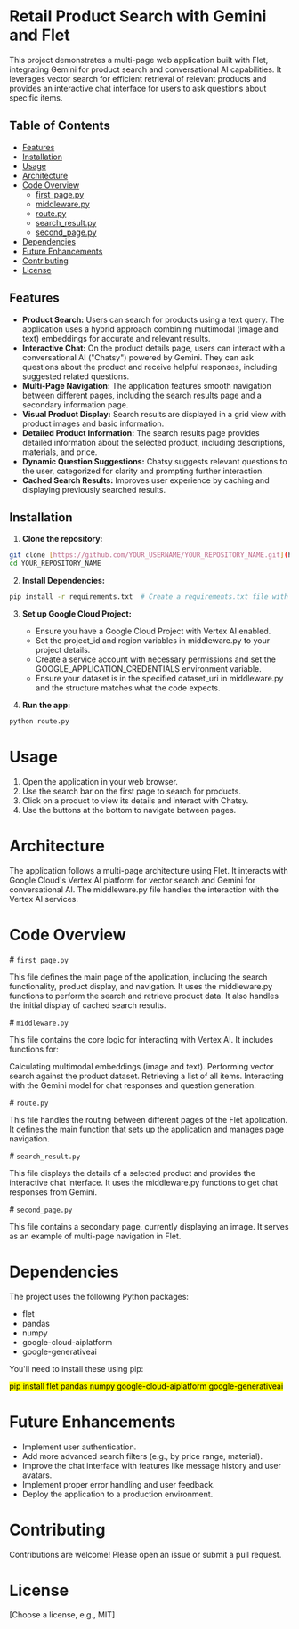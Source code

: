 # Retail Product Search with Gemini and Flet

This project demonstrates a multi-page web application built with Flet, integrating Gemini for product search and conversational AI capabilities.  It leverages vector search for efficient retrieval of relevant products and provides an interactive chat interface for users to ask questions about specific items.

## Table of Contents

* [Features](#features)
* [Installation](#installation)
* [Usage](#usage)
* [Architecture](#architecture)
* [Code Overview](#code-overview)
    * [first_page.py](#first_pagepy)
    * [middleware.py](#middlewarepy)
    * [route.py](#routepy)
    * [search_result.py](#search_resultpy)
    * [second_page.py](#second_pagepy)
* [Dependencies](#dependencies)
* [Future Enhancements](#future-enhancements)
* [Contributing](#contributing)
* [License](#license)

## Features

* **Product Search:**  Users can search for products using a text query. The application uses a hybrid approach combining multimodal (image and text) embeddings for accurate and relevant results.
* **Interactive Chat:**  On the product details page, users can interact with a conversational AI ("Chatsy") powered by Gemini.  They can ask questions about the product and receive helpful responses, including suggested related questions.
* **Multi-Page Navigation:** The application features smooth navigation between different pages, including the search results page and a secondary information page.
* **Visual Product Display:** Search results are displayed in a grid view with product images and basic information.
* **Detailed Product Information:**  The search results page provides detailed information about the selected product, including descriptions, materials, and price.
* **Dynamic Question Suggestions:** Chatsy suggests relevant questions to the user, categorized for clarity and prompting further interaction.
* **Cached Search Results:** Improves user experience by caching and displaying previously searched results.

## Installation

1. **Clone the repository:**

```bash
git clone [https://github.com/YOUR_USERNAME/YOUR_REPOSITORY_NAME.git](https://github.com/YOUR_USERNAME/YOUR_REPOSITORY_NAME.git)
cd YOUR_REPOSITORY_NAME
```

2. **Install Dependencies:**

```bash
pip install -r requirements.txt  # Create a requirements.txt file with necessary packages.
```

3. **Set up Google Cloud Project:**
   * Ensure you have a Google Cloud Project with Vertex AI enabled.
   * Set the project_id and region variables in middleware.py to your project details.
   * Create a service account with necessary permissions and set the GOOGLE_APPLICATION_CREDENTIALS environment variable.
   * Ensure your dataset is in the specified dataset_uri in middleware.py and the structure matches what the code expects.

4. **Run the app:**

```bash
python route.py
```

# Usage
1. Open the application in your web browser.
2. Use the search bar on the first page to search for products.
3. Click on a product to view its details and interact with Chatsy.
4. Use the buttons at the bottom to navigate between pages.

# Architecture
The application follows a multi-page architecture using Flet. It interacts with Google Cloud's Vertex AI platform for vector search and Gemini for conversational AI.  The middleware.py file handles the interaction with the Vertex AI services.

# Code Overview
<a id="first_pagepy"></a>  # `first_page.py`

This file defines the main page of the application, including the search functionality, product display, and navigation. It uses the middleware.py functions to perform the search and retrieve product data. It also handles the initial display of cached search results.

<a id="middlewarepy"></a>  # `middleware.py`


This file contains the core logic for interacting with Vertex AI.  It includes functions for:

Calculating multimodal embeddings (image and text).
Performing vector search against the product dataset.
Retrieving a list of all items.
Interacting with the Gemini model for chat responses and question generation.

<a id="routepy"></a>  # `route.py`

This file handles the routing between different pages of the Flet application. It defines the main function that sets up the application and manages page navigation.

<a id="search_resultpy"></a>  # `search_result.py`

This file displays the details of a selected product and provides the interactive chat interface. It uses the middleware.py functions to get chat responses from Gemini.

<a id="second_pagepy"></a>  # `second_page.py`

This file contains a secondary page, currently displaying an image. It serves as an example of multi-page navigation in Flet.

# Dependencies
The project uses the following Python packages:

- flet
- pandas
- numpy
- google-cloud-aiplatform
- google-generativeai

You'll need to install these using pip: 

<mark>pip install flet pandas numpy google-cloud-aiplatform google-generativeai</mark>

# Future Enhancements
- Implement user authentication.
- Add more advanced search filters (e.g., by price range, material).
- Improve the chat interface with features like message history and user avatars.
- Implement proper error handling and user feedback.
- Deploy the application to a production environment.

# Contributing
Contributions are welcome! Please open an issue or submit a pull request.

# License
[Choose a license, e.g., MIT]